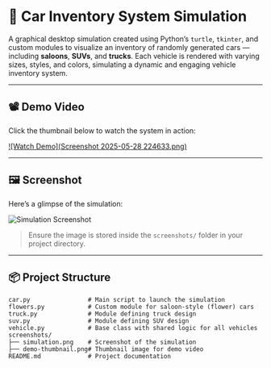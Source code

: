 # 🚗 Car Inventory System Simulation

A graphical desktop simulation created using Python’s `turtle`, `tkinter`, and custom modules to visualize an inventory of randomly generated cars — including **saloons**, **SUVs**, and **trucks**. Each vehicle is rendered with varying sizes, styles, and colors, simulating a dynamic and engaging vehicle inventory system.

---

## 📽️ Demo Video

Click the thumbnail below to watch the system in action:

[![Watch Demo](Screenshot 2025-05-28 224633.png)](https://your-video-link.com)



---

## 🖼️ Screenshot

Here’s a glimpse of the simulation:

![Simulation Screenshot](screenshots/simulation.png)

> Ensure the image is stored inside the `screenshots/` folder in your project directory.

---

## 📦 Project Structure

```plaintext
car.py                # Main script to launch the simulation
flowers.py            # Custom module for saloon-style (flower) cars
truck.py              # Module defining truck design
suv.py                # Module defining SUV design
vehicle.py            # Base class with shared logic for all vehicles
screenshots/
├── simulation.png    # Screenshot of the simulation
├── demo-thumbnail.png# Thumbnail image for demo video
README.md             # Project documentation





 
